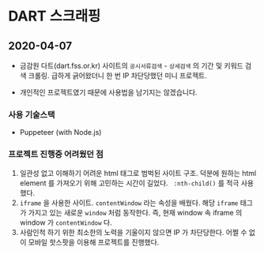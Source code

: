 # DART 스크래핑

## 2020-04-07

- 금감원 다트(dart.fss.or.kr) 사이트의 `공시서류검색` - `상세검색` 의 기간 및 키워드 검색 크롤링. 급하게 긁어왔더니 한 번 IP 차단당했던 미니 프로젝트. 

- 개인적인 프로젝트였기 때문에 사용법을 남기지는 않겠습니다.

### 사용 기술스택
- Puppeteer (with Node.js)

### 프로젝트 진행중 어려웠던 점

1. 일관성 없고 이해하기 어려운 html 태그로 범벅된 사이트 구조. 덕분에 원하는 html element 를 가져오기 위해 고민하는 시간이 길었다. ` :nth-child()` 를 적극 사용했다.
1. `iframe` 을 사용한 사이트. `contentWindow` 라는 속성을 배웠다. 해당 `iframe` 태그가 가지고 있는 새로운 `window` 처럼 동작한다. 즉, 현재 window 속 iframe 의 window 가 `contentWindow` 다. 
1. 사람인척 하기 위한 최소한의 노력을 기울이지 않으면 IP 가 차단당한다. 어쩔 수 없이 모바일 핫스팟을 이용해 프로젝트를 진행했다.